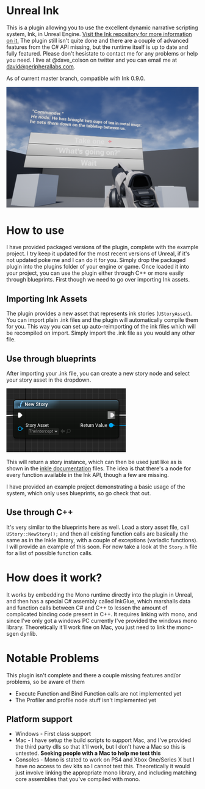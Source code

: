 # Unreal Ink

This is a plugin allowing you to use the excellent dynamic narrative scripting system, Ink, in Unreal Engine. [Visit the Ink repository for more information on it.](https://github.com/inkle/ink) The plugin still isn't quite done and there are a couple of advanced features from the C# API missing, but the runtime itself is up to date and fully featured. Please don't hesistate to contact me for any problems or help you need. I live at @dave_colson on twitter and you can email me at david@peripherallabs.com.

As of current master branch, compatible with Ink 0.9.0.

![Example Project](Documentation/Example.png)

# How to use 

I have provided packaged versions of the plugin, complete with the example project. I try keep it updated for the most recent versions of Unreal, if it's not updated poke me and I can do it for you. Simply drop the packaged plugin into the plugins folder of your engine or game. Once loaded it into your project, you can use the plugin either through C++ or more easily through blueprints. First though we need to go over importing Ink assets. 

## Importing Ink Assets

The plugin provides a new asset that represents ink stories (`UStoryAsset`). You can import plain .ink files and the plugin will automatically compile them for you. This way you can set up auto-reimporting of the ink files which will be recompiled on import. Simply import the .ink file as you would any other file.

## Use through blueprints

After importing your .ink file, you can create a new story node and select your story asset in the dropdown.

![New Story](Documentation/NewStoryNode.png)

This will return a story instance, which can then be used just like as is shown in the [inkle documentation](https://github.com/inkle/ink/blob/master/Documentation/RunningYourInk.md) files. The idea is that there's a node for every function available in the Ink API, though a few are missing.

I have provided an example project demonstrating a basic usage of the system, which only uses blueprints, so go check that out.

## Use through C++

It's very similar to the blueprints here as well. Load a story asset file, call `UStory::NewStory();` and then all existing function calls are basically the same as in the Inkle library, with a couple of exceptions (variadic functions). I will provide an example of this soon. For now take a look at the `Story.h` file for a list of possible function calls.

# How does it work?

It works by embedding the Mono runtime directly into the plugin in Unreal, and then has a special C# assembly called InkGlue, which marshalls data and function calls between C# and C++ to lessen the amount of complicated binding code present in C++. It requires linking with mono, and since I've only got a windows PC currently I've provided the windows mono library. Theoretically it'll work fine on Mac, you just need to link the mono-sgen dynlib.

# Notable Problems

This plugin isn't complete and there a couple missing features and/or problems, so be aware of them

- Execute Function and Bind Function calls are not implemented yet
- The Profiler and profile node stuff isn't implemented yet

## Platform support

- Windows - First class support
- Mac - I have setup the build scripts to support Mac, and I've provided the third party dlls so that it'll work, but I don't have a Mac so this is untested. **Seeking people with a Mac to help me test this**
- Consoles - Mono is stated to work on PS4 and Xbox One/Series X but I have no access to dev kits so I cannot test this. Theoretically it would just involve linking the appropriate mono library, and including matching core assemblies that you've compiled with mono.
